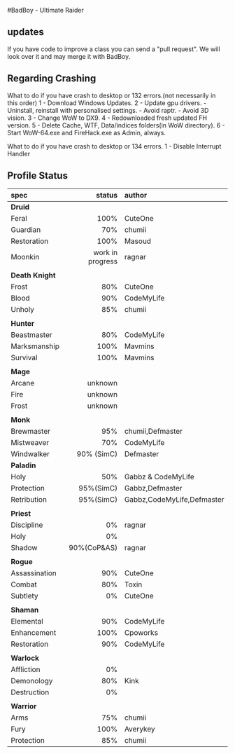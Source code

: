#BadBoy - Ultimate Raider

## updates
If you have code to improve a class you can send a "pull request".
We will look over it and may merge it with BadBoy.

## Regarding Crashing
What to do if you have crash to desktop or 132 errors.(not necessarily in this order)
1 - Download Windows Updates.
2 - Update gpu drivers.
    - Uninstall, reinstall with personalised settings.
    - Avoid raptr.
    - Avoid 3D vision.
3 - Change WoW to DX9.
4 - Redownloaded fresh updated FH version.
5 - Delete Cache, WTF, Data/indices folders(in WoW directory).
6 - Start WoW-64.exe and FireHack.exe as Admin, always.

What to do if you have crash to desktop or 134 errors.
1 - Disable Interrupt Handler

## Profile Status

|spec |status|author|
|:----|------:|:-------|
|**Druid**|||
|Feral|100%|CuteOne|
|Guardian|70%|chumii|
|Restoration|100%|Masoud|
|Moonkin|work in progress|ragnar|
||||
| **Death Knight** |||
|Frost|80%|CuteOne|
|Blood|90%|CodeMyLife|
|Unholy|85%|chumii|
||||
| **Hunter** |||
|Beastmaster|80%|CodeMyLife|
|Marksmanship|100%|Mavmins|
|Survival|100%|Mavmins|
||||
| **Mage** |  |  |
|Arcane|unknown||
|Fire|unknown||
|Frost|unknown||
||||
| **Monk** |||
|Brewmaster|95%|chumii,Defmaster|
|Mistweaver|70%|CodeMyLife|
|Windwalker|90% (SimC)|Defmaster|
| **Paladin**  |||
|Holy|50%|Gabbz & CodeMyLife|
|Protection|95%(SimC)|Gabbz,Defmaster|
|Retribution|95%(SimC)|Gabbz,CodeMyLife,Defmaster|
||||
| **Priest**  |||
|Discipline|0%|ragnar|
|Holy|0%||
|Shadow|90%(CoP&AS)|ragnar|
||||
| **Rogue**  |||
|Assassination|90%|CuteOne|
|Combat|80%|Toxin|
|Subtlety|0%|CuteOne|
||||
| **Shaman** |||
|Elemental|90%|CodeMyLife|
|Enhancement|100%|Cpoworks|
|Restoration|90%|CodeMyLife|
||||
| **Warlock**  |||
|Affliction|0%||
|Demonology|80%|Kink|
|Destruction|0%||
||||
| **Warrior**  |||
|Arms|75%|chumii|
|Fury|100%|Averykey|
|Protection|85%|chumii|
